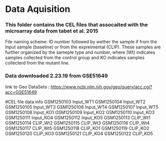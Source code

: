 # Data Aquisition
### This folder contains the CEL files that assocaited with the microarray data from tabet et al. 2015

File naming scheme: 
ID number followed by wether the sample if from the Input sample (baseline) or from the expreimental (CLIP). These samples are further organized by the sameple type and number, where (Wt) indicates samples collected from the control group and KO indicates samples collecterd from the mutant line.

### Data downloaded 2.23.19 from GSE51649
link to Geo DataSets : https://www.ncbi.nlm.nih.gov/geo/query/acc.cgi?acc=GSE51649

#CEL file data info 
GSM1250103	Input_WT1
GSM1250104	Input_WT2
GSM1250105	Input_WT3
GSM1250106	Input_WT4
GSM1250107	Input_WT5
GSM1250108	Input_KO1
GSM1250109	Input_KO2
GSM1250110	Input_KO3
GSM1250111	Input_KO4
GSM1250112	Input_KO5
GSM1250113	CLIP_Wt1
GSM1250114	CLIP_Wt2
GSM1250115	CLIP_Wt3
GSM1250116	CLIP_Wt4
GSM1250117	CLIP_Wt5
GSM1250118	CLIP_KO1
GSM1250119	CLIP_KO2
GSM1250120	CLIP_KO3
GSM1250121	CLIP_KO4
GSM1250122	CLIP_KO5

